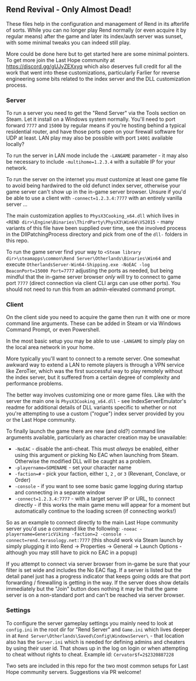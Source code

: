 ## Rend Revival - Only Almost Dead!

These files help in the configuration and management of Rend in its afterlife of sorts. While you can no longer play Rend normally (or even acquire it by regular means) after the game and later its index/auth server was sunset, with some minimal tweaks you can indeed still play.

More could be done here but to get started here are some minimal pointers. To get more join the Last Hope community at https://discord.gg/gUJyZEXxyq which also deserves full credit for all the work that went into these customizations, particularly Farlier for reverse engineering some bits related to the index server and the DLL customization process.


### Server

To run a server you need to get the "Rend Server" via the Tools section on Steam. Let it install on a Windows system normally. You'll need to port forward `7777` and `15000` by regular means if you're hosting behind a typical residential router, and have those ports open on your firewall software for UDP at least. LAN play may also be possible with port `14001` available locally?

To run the server in LAN mode include the `-LANGAME` parameter - it may also be necessary to include `-multihome=1.2.3.4` with a suitable IP for your network.

To run the server on the internet you _must_ customize at least one game file to avoid being hardwired to the old defunct index server, otherwise your game server can't show up in the in-game server browser. Unsure if you'd be able to use a client with `-connect=1.2.3.4:7777` with an entirely vanilla server ...

The main customization applies to `PhysX3Cooking_x64.dll` which lives in `<REND dir>\Engine\Binaries\ThirdParty\PhysX3\Win64\VS2015` - many variants of this file have been supplied over time, see the involved process in the DllPatchingProcess directory and pick from one of the `dll-` folders in this repo.

To run the game server find your way to `<Steam library dir>\steamapps\common\Rend Server\Otherlands\Binaries\Win64` and execute `OtherlandsServer-Win64-Shipping.exe -NoEAC -log BeaconPort=15000 Port=7777` adjusting the ports as needed, but being mindful that the in-game server browser _only_ will try to connect to game port `7777` (direct connection via client CLI args can use other ports). You should not need to run this from an admin-elevated command prompt.


### Client

On the client side you need to acquire the game then run it with one or more command line arguments. These can be added in Steam or via Windows Command Prompt, or even Powershell.

In the most basic setup you may be able to use `-LANGAME` to simply play on the local area network in your home.

More typically you'll want to connect to a remote server. One somewhat awkward way to extend a LAN to remote players is through a VPN service like ZeroTier, which was the first successful way to play remotely without the index server, but it suffered from a certain degree of complexity and performance problems.

The better way involves customizing one or more game files. Like with the server the main one is `PhysX3Cooking_x64.dll` - see IndexServerEmulator's readme for additional details of DLL variants specific to whether or not you're attempting to use a custom ("rogue") index server provided by you or the Last Hope community.

To finally launch the game there are new (and old?) command line arguments available, particularly as character creation may be unavailable:

* `-NoEAC` - disable the anti-cheat. This must _always_ be enabled, either using this argument or picking No EAC when launching from Steam. Otherwise the modified DLL will be caught as a problem.
* `-playername=SOMENAME` - set your character name
* `-faction=#` - pick your faction, either `1`, `2` , or `3` (Revenant, Conclave, or Order)
* `-console` - if you want to see some basic game logging during startup and connecting in a separate window
* `-connect=1.2.3.4:7777` - with a target server IP or URL, to connect directly - if this works the main game menu will appear for a moment but automatically continue to the loading screen (if connecting works!)

So as an example to connect directly to the main Last Hope community server you'd use a command like the following: `-noeac -playername=GenericViking -faction=2 -console -connect=rend.terasology.net:7777` (this should work via Steam launch by simply plugging it into Rend -> Properties -> General -> Launch Options - although you may still have to pick no EAC in a popup)

If you attempt to connect via server browser from in-game be sure that your filter is set wide and includes the No EAC flag. If a server is listed but the detail panel just has a progress indicator that keeps going odds are that port forwarding / firewalling is getting in the way. If the server does show details immediately but the "Join" button does nothing it may be that the game server is on a non-standard port and can't be reached via server browser.


### Settings

To configure the server gameplay settings you mainly need to look at `config.ini` in the root dir for "Rend Server" and `Game.ini` which lives deeper in at `Rend Server\Otherlands\Saved\Config\WindowsServer\` - that location also has the `Server.ini` which is needed for defining admins and cheaters by using their user id. That shows up in the log on login or when attempting to cheat without rights to cheat. Example id: `Cervator$f=2$2320887228`

Two sets are included in this repo for the two most common setups for Last Hope community servers. Suggestions via PR welcome!
